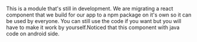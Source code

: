 This is a module that's still in development. We are migrating a react component that we build for our app to a npm package on it's own so it can be used by everyone. You can still use the code if you want but you will have to make it work by yourself.Noticed that this component with java code on android side.
